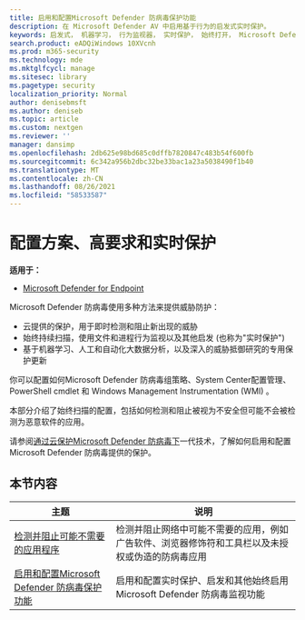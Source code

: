 ```yaml
---
title: 启用和配置Microsoft Defender 防病毒保护功能
description: 在 Microsoft Defender AV 中启用基于行为的启发式实时保护。
keywords: 启发式， 机器学习， 行为监视器， 实时保护， 始终打开， Microsoft Defender 防病毒， 反恶意软件， 安全性， defender
search.product: eADQiWindows 10XVcnh
ms.prod: m365-security
ms.technology: mde
ms.mktglfcycl: manage
ms.sitesec: library
ms.pagetype: security
localization_priority: Normal
author: denisebmsft
ms.author: deniseb
ms.topic: article
ms.custom: nextgen
ms.reviewer: ''
manager: dansimp
ms.openlocfilehash: 2db625e98bd685c0dffb7820847c483b54f600fb
ms.sourcegitcommit: 6c342a956b2dbc32be33bac1a23a5038490f1b40
ms.translationtype: MT
ms.contentlocale: zh-CN
ms.lasthandoff: 08/26/2021
ms.locfileid: "58533587"
---
```

# <a name="configure-behavioral-heuristic-and-real-time-protection"></a>配置方案、高要求和实时保护


**适用于：**

- [Microsoft Defender for Endpoint](/microsoft-365/security/defender-endpoint/)

Microsoft Defender 防病毒使用多种方法来提供威胁防护：

- 云提供的保护，用于即时检测和阻止新出现的威胁
- 始终持续扫描，使用文件和进程行为监视以及其他启发 (也称为"实时保护") 
- 基于机器学习、人工和自动化大数据分析，以及深入的威胁抵御研究的专用保护更新

你可以配置如何Microsoft Defender 防病毒组策略、System Center配置管理、PowerShell cmdlet 和 Windows Management Instrumentation (WMI) 。

本部分介绍了始终扫描的配置，包括如何检测和阻止被视为不安全但可能不会被检测为恶意软件的应用。

请参阅[通过云保护Microsoft Defender 防病毒下](cloud-protection-microsoft-defender-antivirus.md)一代技术，了解如何启用和配置Microsoft Defender 防病毒提供的保护。

## <a name="in-this-section"></a>本节内容

 主题|说明
---|---
[检测并阻止可能不需要的应用程序](detect-block-potentially-unwanted-apps-microsoft-defender-antivirus.md)|检测并阻止网络中可能不需要的应用，例如广告软件、浏览器修饰符和工具栏以及未授权或伪造的防病毒应用
[启用和配置Microsoft Defender 防病毒保护功能](configure-real-time-protection-microsoft-defender-antivirus.md)|启用和配置实时保护、启发和其他始终启用Microsoft Defender 防病毒监视功能
